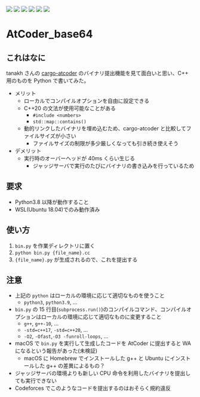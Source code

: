 [![](https://img.shields.io/badge/license-CC0-lightgrey.svg?style=flat&logo=Creative-Commons)](https://github.com/kyomukyomupurin/snippets_generator/blob/master/LICENSE)
![](https://img.shields.io/badge/C++-20-brightgreen.svg?style=flat&logo=c%2B%2B)
![](https://img.shields.io/badge/g++-10.3.0-blue.svg?style=flat&logo=GNU)
![](https://img.shields.io/badge/Python-3.9.2-brightgreen.svg?style=flat&logo=Python)
![](https://img.shields.io/badge/OS-WSL-yellow.svg?style=flat&logo=Linux)
![](https://img.shields.io/badge/Ubuntu-18.04-orange.svg?style=flat&logo=Ubuntu)

# AtCoder_base64

## これはなに

tanakh さんの [cargo-atcoder](https://github.com/tanakh/cargo-atcoder) のバイナリ提出機能を見て面白いと思い、C++ 用のものを Python で書いてみた。

- メリット
  - ローカルでコンパイルオプションを自由に設定できる
  - C++20 の文法が使用可能なことがある
    - `#include <numbers>`
    - `std::map::contains()`
  - 動的リンクしたバイナリを埋め込むため、cargo-atcoder と比較してファイルサイズが小さい
    - ファイルサイズの制限が多少厳しくなっても引き続き使えそう
- デメリット
  - 実行時のオーバーヘッドが 40ms くらい生じる
    - ジャッジサーバで実行のたびにバイナリの書き込みを行っているため

## 要求

- Python3.8 以降が動作すること
- WSL(Ubuntu 18.04)でのみ動作済み

## 使い方

1. `bin.py` を作業ディレクトリに置く
2. `python bin.py {file_name}.cc`
3. `{file_name}.py` が生成されるので、これを提出する

## 注意

- 上記の `python` はローカルの環境に応じて適切なものを使うこと
  - `python3`, `python3.9`, ...
- `bin.py` の 15 行目(`subprocess.run()`)のコンパイルコマンド、コンパイルオプションはローカルの環境に応じて適切なものに変更すること
  - `g++`, `g++-10`, ...
  - `-std=c++17`, `-std=c++20`, ...
  - `-O2`, `-Ofast`,`-O3 -funroll-loops`, ...
- macOS で `bin.py` を実行して生成したコードを AtCoder に提出すると WA になるという報告があった(未検証)
  - macOS に Homebrew でインストールした g++ と Ubuntu にインストールした g++ の差異によるもの？
- ジャッジサーバの環境よりも新しい CPU 命令を利用したバイナリを提出しても実行できない
- Codeforces でこのようなコードを提出するのはおそらく規約違反
